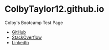 # ColbyTaylor12.github.io
Colby's Bootcamp Test Page

- [GitHub](https://github.com/ColbyTaylor12)
- [StackOverflow](https://stackoverflow.com/users/10973113/colby-taylor?tab=profile)
- [LinkedIn](https://www.linkedin.com/in/colby-taylor-82551b17a/)

